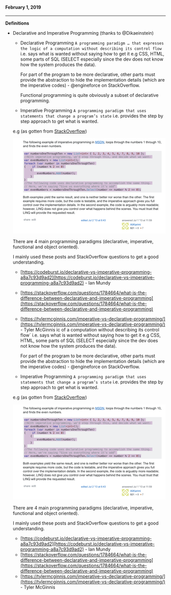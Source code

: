 #### February 1, 2019
---

**Definitions**
- Declarative and Imperative Programming (thanks to @Dikaeinstein)
    - Declarative Programming
      `A programming paradigm … that expresses the logic of a computation without describing its control flow` i.e. says what is wanted without saying how to get it e.g CSS, HTML, some parts of SQL (SELECT especially since the dev does not know how the system produces the data).
      
      For part of the program to be more declarative, other parts must provide the abstraction to hide the implementation details (which are the imperative codes) - @engineforce on StackOverflow.
      
      Functional programming is quite obviously a subset of declarative programming.

    - Imperative Programming
      `A programming paradigm that uses statements that change a program’s state` i.e. provides the step by step approach to get what is wanted.
      
    e.g (as gotten from [StackOverflow](https://stackoverflow.com/questions/1784664/what-is-the-difference-between-declarative-and-imperative-programming))
    
    ![declarative-vs-imperative-example](https://github.com/iverenshaguy/new-things-i-learned/blob/master/images/Screenshot%202019-02-07%20at%207.02.35%20PM.png)
    
  There are 4 main programming paradigms (declarative, imperative, functional and object oriented).
  
  I mainly used these posts and StackOverflow questions to get a good understanding.

    - [https://codeburst.io/declarative-vs-imperative-programming-a8a7c93d9ad2](https://codeburst.io/declarative-vs-imperative-programming-a8a7c93d9ad2) - Ian Mundy
    - [https://stackoverflow.com/questions/1784664/what-is-the-difference-between-declarative-and-imperative-programming](https://stackoverflow.com/questions/1784664/what-is-the-difference-between-declarative-and-imperative-programming)
    - [https://tylermcginnis.com/imperative-vs-declarative-programming/](https://tylermcginnis.com/imperative-vs-declarative-programming/) - Tyler McGinnis
ic of a computation without describing its control flow` i.e. says what is wanted without saying how to get it e.g CSS, HTML, some parts of SQL (SELECT especially since the dev does not know how the system produces the data).
      
      For part of the program to be more declarative, other parts must provide the abstraction to hide the implementation details (which are the imperative codes) - @engineforce on StackOverflow.

    - Imperative Programming
      `A programming paradigm that uses statements that change a program’s state` i.e. provides the step by step approach to get what is wanted.
      
    e.g (as gotten from [StackOverflow](https://stackoverflow.com/questions/1784664/what-is-the-difference-between-declarative-and-imperative-programming))
    
    ![declarative-vs-imperative-example](https://github.com/iverenshaguy/new-things-i-learned/blob/master/images/Screenshot%202019-02-07%20at%207.02.35%20PM.png)
    
  There are 4 main programming paradigms (declarative, imperative, functional and object oriented).
  
  I mainly used these posts and StackOverflow questions to get a good understanding.

    - [https://codeburst.io/declarative-vs-imperative-programming-a8a7c93d9ad2](https://codeburst.io/declarative-vs-imperative-programming-a8a7c93d9ad2) - Ian Mundy
    - [https://stackoverflow.com/questions/1784664/what-is-the-difference-between-declarative-and-imperative-programming](https://stackoverflow.com/questions/1784664/what-is-the-difference-between-declarative-and-imperative-programming)
    - [https://tylermcginnis.com/imperative-vs-declarative-programming/](https://tylermcginnis.com/imperative-vs-declarative-programming/) - Tyler McGinnis
